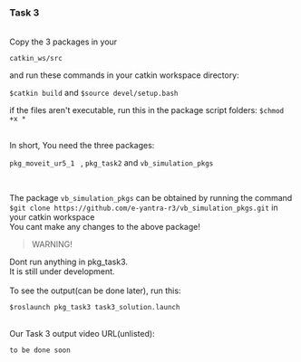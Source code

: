 <h3>Task 3</h3>
<br>
Copy the 3 packages in your 

`catkin_ws/src`

and run these commands in your catkin workspace directory:
<br>

`$catkin build` and `$source devel/setup.bash`


if the files aren't executable, run this in the package script folders:
`$chmod +x *` 

<br>
In short, You need the three packages:<br>

`pkg_moveit_ur5_1 ` , `pkg_task2` and `vb_simulation_pkgs`

<br>

The package
 `vb_simulation_pkgs` 
 can be obtained by running the command 
 `$git clone https://github.com/e-yantra-r3/vb_simulation_pkgs.git`
 in your catkin workspace
<br>
You cant make any changes to the above package!
<br>

>WARNING!

Dont run anything in pkg_task3.<br>
It is still under development.
<br><br>
To see the output(can be done later), run this:

`$roslaunch pkg_task3 task3_solution.launch`

<br>
Our Task 3 output video URL(unlisted):<br>

`to be done soon`
<br>

